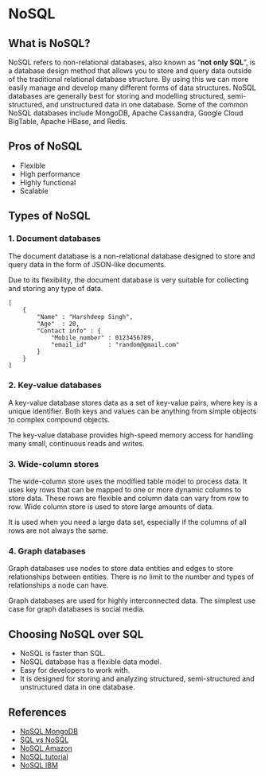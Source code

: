 # NoSQL

## What is NoSQL?

NoSQL refers to non-relational databases, also known as “**not only SQL**”, is a database design method that allows you to store and query data outside of the traditional relational database structure. By using this we can more easily manage and develop many different forms of data structures. NoSQL databases are generally best for storing and modelling structured, semi-structured, and unstructured data in one database. Some of the common NoSQL databases include MongoDB, Apache Cassandra, Google Cloud BigTable, Apache HBase, and Redis.

## Pros of NoSQL

- Flexible
- High performance
- Highly functional
- Scalable

## Types of NoSQL

### 1. Document databases

The document database is a non-relational database designed to store and query data in the form of JSON-like documents.

 Due to its flexibility, the document database is very suitable for collecting and storing any type of data.

```
[
    {
        "Name" : "Harshdeep Singh",
        "Age"  : 20,
        "Contact info" : {
            "Mobile_number" : 0123456789,
            "email_id"      : "random@gmail.com"
        }
    }
]
```

### 2. Key-value databases

A key-value database stores data as a set of key-value pairs, where key is a unique identifier. Both keys and values ​​can be anything from simple objects to complex compound objects.

 The key-value database provides high-speed memory access for handling many small, continuous reads and writes.

### 3. Wide-column stores

The wide-column store uses the modified table model to process data. It uses key rows that can be mapped to one or more dynamic columns to store data. These rows are flexible and column data can vary from row to row. Wide column store is used to store large amounts of data.

 It is used when you need a large data set, especially if the columns of all rows are not always the same.

### 4. Graph databases

Graph databases use nodes to store data entities and edges to store relationships between entities. There is no limit to the number and types of relationships a node can have.

 Graph databases are used for highly interconnected data. The simplest use case for graph databases is social media.

## Choosing NoSQL over SQL

 - NoSQL is faster than SQL.
 - NoSQL database has a flexible data model.
 - Easy for developers to work with.
 - It is designed for storing and analyzing structured, semi-structured and unstructured data in one database.

## References

* [NoSQL MongoDB](https://www.mongodb.com/nosql-explained)
* [SQL vs NoSQL](https://www.imaginarycloud.com/blog/sql-vs-nosql/)
* [NoSQL Amazon](https://aws.amazon.com/nosql/)
* [NoSQL tutorial](https://www.guru99.com/nosql-tutorial.html)
* [NoSQL IBM](https://www.ibm.com/cloud/learn/nosql-databases)
